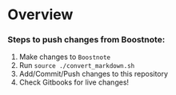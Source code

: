 # Overview

### Steps to push changes from Boostnote:

1. Make changes to `Boostnote`
2. Run `source ./convert_markdown.sh`
3. Add/Commit/Push changes to this repository
4. Check Gitbooks for live changes!
